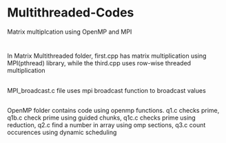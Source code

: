 # Multithreaded-Codes
Matrix multiplcation using OpenMP and MPI
#
In Matrix Multithreaded folder, first.cpp has matrix multiplication using MPI(pthread) library, while the third.cpp uses row-wise threaded multiplication
##
MPI_broadcast.c file uses mpi broadcast function to broadcast values
##
OpenMP folder contains code using openmp functions. q1.c checks prime, q1b.c check prime using guided chunks, q1c.c checks prime using reduction, q2.c find a number in array using omp sections, q3.c count occurences using dynamic scheduling 

